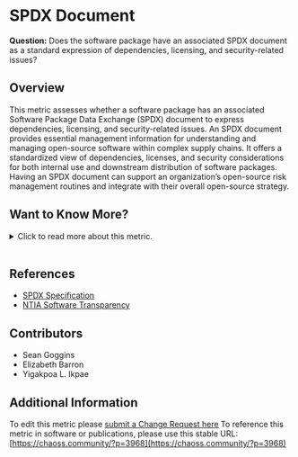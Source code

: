 # SPDX Document

**Question:** Does the software package have an associated SPDX document as a standard expression of dependencies, licensing, and security-related issues?

## Overview
This metric assesses whether a software package has an associated Software Package Data Exchange (SPDX) document to express dependencies, licensing, and security-related issues. An SPDX document provides essential management information for understanding and managing open-source software within complex supply chains. It offers a standardized view of dependencies, licenses, and security considerations for both internal use and downstream distribution of software packages. Having an SPDX document can support an organization’s open-source risk management routines and integrate with their overall open-source strategy.

## Want to Know More?

<span markdown="1"><details>
<summary>Click to read more about this metric.</summary>

### Data Collection Strategies
- Identify if the project has an SPDX document available, either through public repository files or internally managed records.
- Use tools like Augur-SPDX to scan project repositories and generate an SPDX document if none exists.

### Filters

[augur-SPDX](https://github.com/chaoss/augur-spdx) was used to scan the GitHub repository [Zephyr](https://github.com/zephyrproject-rtos/zephyr).
Here are the licenses identified from the scan in JSON format:
```
{
  "0": "Apache-2.0",
  "1": "BSD-2-Clause",
  "2": "BSD-3-Clause",
  "3": "GPL-2.0",
  "4": "GPL-2.0+",
  "5": "GPL-3.0+",
  "6": "ISC",
  "7": "MIT"
  "8": "BSD-4-Clause-UC",
  "9": "CC0-1.0"
}
```
This document was generated by Augur.

### Visualizations
![SBOM](https://raw.githubusercontent.com/chaoss/wg-risk/main/focus-areas/licensing/images/spdx-document_sbom.png)
*Figure 1: Software Bill of Materials (SBOM) overview using SPDX document structure*

</details></span><br>

## References
- [SPDX Specification](https://spdx.org)
- [NTIA Software Transparency](https://www.ntia.doc.gov/SoftwareTransparency)

## Contributors
- Sean Goggins
- Elizabeth Barron
- Yigakpoa L. Ikpae

## Additional Information
To edit this metric please [submit a Change Request here](https://github.com/chaoss/wg-risk/blob/main/focus-areas/licensing/spdx-document.md)
To reference this metric in software or publications, please use this stable URL: [https://chaoss.community/?p=3968](https://chaoss.community/?p=3968)

<!-- # For groupings in the knowledge base
Context tags: SPDX document, licensing, software dependencies, security management
Keyword tags: SPDX, license documentation, dependency management, SBOM
-->

